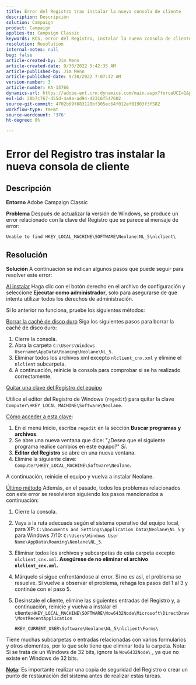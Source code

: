 ```yaml
---
title: Error del Registro tras instalar la nueva consola de cliente
description: Descripción
solution: Campaign
product: Campaign
applies-to: Campaign Classic
keywords: KCS, error del Registro, instalar la nueva consola de cliente, Adobe Campaign Classic, solucionar problemas, borrar caché, regedit, clave del Registro
resolution: Resolution
internal-notes: null
bug: false
article-created-by: Jim Menn
article-created-date: 9/30/2022 5:42:35 AM
article-published-by: Jim Menn
article-published-date: 9/30/2022 7:07:42 AM
version-number: 3
article-number: KA-15766
dynamics-url: https://adobe-ent.crm.dynamics.com/main.aspx?forceUCI=1&pagetype=entityrecord&etn=knowledgearticle&id=d210f2ad-8240-ed11-9db1-0022480866ad
exl-id: 38b7c767-d55d-4a9a-ad94-42316f547602
source-git-commit: 4702b69f883128bf305ec64f012ef01903f3f582
workflow-type: tm+mt
source-wordcount: '376'
ht-degree: 0%

---
```


# Error del Registro tras instalar la nueva consola de cliente

## Descripción


<b>Entorno</b>
Adobe Campaign Classic

<b>Problema</b>
Después de actualizar la versión de Windows, se produce un error relacionado con la clave del Registro que se parece al mensaje de error:


```
Unable to find HKEY_LOCAL_MACHINE\SOFTWARE\Neolane|NL_5\nlclient\
```



## Resolución


<b>Solución</b>
A continuación se indican algunos pasos que puede seguir para resolver este error:

<u>Al instalar</u>
Haga clic con el botón derecho en el archivo de configuración y seleccione <b>Ejecutar como administrador</b>, solo para asegurarse de que intenta utilizar todos los derechos de administración.

Si lo anterior no funciona, pruebe los siguientes métodos:

<u>Borrar la caché de disco duro</u>
Siga los siguientes pasos para borrar la caché de disco duro:

1. Cierre la consola.
2. Abra la carpeta `C:\Users\Windows Username\AppData\Roaming\Neolane\NL_5`.
3. Eliminar todos los archivos xml excepto `nlclient_cnx.xml` y elimine el `nlclient` subcarpeta.
4. A continuación, reinicie la consola para comprobar si se ha realizado correctamente.


<u>Quitar una clave del Registro del equipo</u>

Utilice el editor del Registro de Windows (`regedit`) para quitar la clave `Computer\HKEY_LOCAL_MACHINE\Software\Neolane`.

<u>Cómo acceder a esta clave</u>:

1. En el menú Inicio, escriba `regedit` en la sección <b>Buscar programas y archivos</b>.
2. Se abre una nueva ventana que dice: &quot;¿Desea que el siguiente programa realice cambios en este equipo?&quot; *Sí*.
3. <b>Editor del Registro</b> se abre en una nueva ventana.
4. Elimine la siguiente clave: `Computer\HKEY_LOCAL_MACHINE\Software\Neolane`.


A continuación, reinicie el equipo y vuelva a instalar Neolane.

<u>Último método</u>
Además, en el pasado, todos los problemas relacionados con este error se resolvieron siguiendo los pasos mencionados a continuación:

1. Cierre la consola.
2. Vaya a la ruta adecuada según el sistema operativo del equipo local, para XP: `C:\Documents and Settings\Application Data\Neolane\NL_5` y para Windows 7/10: `C:\Users\Windows User Name\AppData\Roaming\Neolane\NL_5`.
3. Eliminar todos los archivos y subcarpetas de esta carpeta excepto `nlclient_cnx.xml`. <b>Asegúrese de no eliminar el archivo `nlclient_cnx.xml`.</b>
4. Márquelo si sigue enfrentándose al error. Si no es así, el problema se resuelve. Si vuelve a observar el problema, rehaga los pasos del 1 al 3 y continúe con el paso 5.
5. Desinstale el cliente, elimine las siguientes entradas del Registro y, a continuación, reinicie y vuelva a instalar el cliente:`HKEY_LOCAL_MACHINE\SOFTWARE\Wow6432Node\Microsoft\DirectDraw\MostRecentApplication`

   `HKEY_CURRENT_USER\Software\Neolane\NL_5\nlclient\Forms\`


Tiene muchas subcarpetas o entradas relacionadas con varios formularios y otros elementos, por lo que solo tiene que eliminar toda la carpeta.
Nota: Si se trata de un Windows de 32 bits, ignore la `Wow6432Node\` , ya que no existe en Windows de 32 bits.

<u><b>Nota</b></u><b>:</b> Es importante realizar una copia de seguridad del Registro o crear un punto de restauración del sistema antes de realizar estas tareas.
